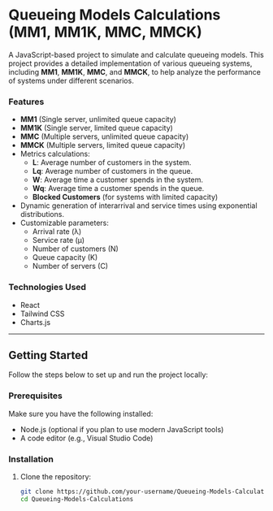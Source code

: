 # Queueing Models Calculations (MM1, MM1K, MMC, MMCK)

A JavaScript-based project to simulate and calculate queueing models. This project provides a detailed implementation of various queueing systems, including **MM1**, **MM1K**, **MMC**, and **MMCK**, to help analyze the performance of systems under different scenarios.

### **Features**
- **MM1** (Single server, unlimited queue capacity)
- **MM1K** (Single server, limited queue capacity)
- **MMC** (Multiple servers, unlimited queue capacity)
- **MMCK** (Multiple servers, limited queue capacity)
- Metrics calculations:
  - **L**: Average number of customers in the system.
  - **Lq**: Average number of customers in the queue.
  - **W**: Average time a customer spends in the system.
  - **Wq**: Average time a customer spends in the queue.
  - **Blocked Customers** (for systems with limited capacity)
- Dynamic generation of interarrival and service times using exponential distributions.
- Customizable parameters:
  - Arrival rate (λ)
  - Service rate (μ)
  - Number of customers (N)
  - Queue capacity (K)
  - Number of servers (C)

### **Technologies Used**
- React 
- Tailwind CSS
- Charts.js 

---

## **Getting Started**

Follow the steps below to set up and run the project locally:

### **Prerequisites**
Make sure you have the following installed:
- Node.js (optional if you plan to use modern JavaScript tools)
- A code editor (e.g., Visual Studio Code)

### **Installation**
1. Clone the repository:
   ```bash
   git clone https://github.com/your-username/Queueing-Models-Calculations.git
   cd Queueing-Models-Calculations
